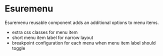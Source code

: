 # Esuremenu
Esuremenu reusable component adds an additional options to menu items.
- extra css classes for menu item
- short menu item label for narrow layout
- breakpoint configuration for each menu when menu item label should toggle
